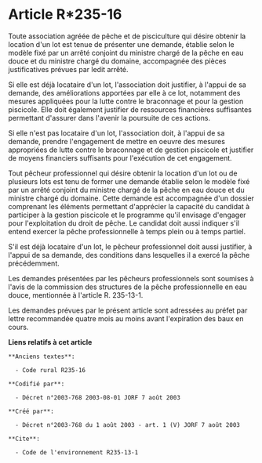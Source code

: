 # Article R*235-16

Toute association agréée de pêche et de pisciculture qui désire obtenir la location d'un lot est tenue de présenter une
demande, établie selon le modèle fixé par un arrêté conjoint du ministre chargé de la pêche en eau douce et du ministre
chargé du domaine, accompagnée des pièces justificatives prévues par ledit arrêté.

Si elle est déjà locataire d'un lot, l'association doit justifier, à l'appui de sa demande, des améliorations apportées par
elle à ce lot, notamment des mesures appliquées pour la lutte contre le braconnage et pour la gestion piscicole. Elle doit
également justifier de ressources financières suffisantes permettant d'assurer dans l'avenir la poursuite de ces actions.

Si elle n'est pas locataire d'un lot, l'association doit, à l'appui de sa demande, prendre l'engagement de mettre en oeuvre
des mesures appropriées de lutte contre le braconnage et de gestion piscicole et justifier de moyens financiers suffisants
pour l'exécution de cet engagement.

Tout pêcheur professionnel qui désire obtenir la location d'un lot ou de plusieurs lots est tenu de former une demande
établie selon le modèle fixé par un arrêté conjoint du ministre chargé de la pêche en eau douce et du ministre chargé du
domaine. Cette demande est accompagnée d'un dossier comprenant les éléments permettant d'apprécier la capacité du candidat à
participer à la gestion piscicole et le programme qu'il envisage d'engager pour l'exploitation du droit de pêche. Le candidat
doit aussi indiquer s'il entend exercer la pêche professionnelle à temps plein ou à temps partiel.

S'il est déjà locataire d'un lot, le pêcheur professionnel doit aussi justifier, à l'appui de sa demande, des conditions dans
lesquelles il a exercé la pêche précédemment.

Les demandes présentées par les pêcheurs professionnels sont soumises à l'avis de la commission des structures de la pêche
professionnelle en eau douce, mentionnée à l'article R. 235-13-1.

Les demandes prévues par le présent article sont adressées au préfet par lettre recommandée quatre mois au moins avant
l'expiration des baux en cours.

**Liens relatifs à cet article**

	**Anciens textes**:

	  - Code rural R235-16

	**Codifié par**:

	  - Décret n°2003-768 2003-08-01 JORF 7 août 2003

	**Créé par**:

	  - Décret n°2003-768 du 1 août 2003 - art. 1 (V) JORF 7 août 2003

	**Cite**:

	  - Code de l'environnement R235-13-1
